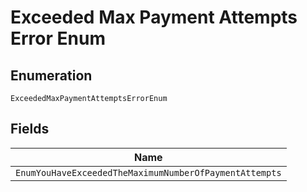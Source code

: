 
# Exceeded Max Payment Attempts Error Enum

## Enumeration

`ExceededMaxPaymentAttemptsErrorEnum`

## Fields

| Name |
|  --- |
| `EnumYouHaveExceededTheMaximumNumberOfPaymentAttempts` |

